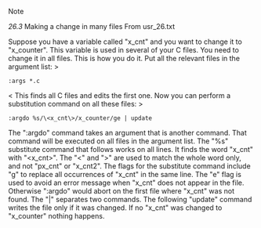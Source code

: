 > [!NOTE]
> *26.3*	Making a change in many files From usr_26.txt
 
Suppose you have a variable called "x_cnt" and you want to change it to
"x_counter".  This variable is used in several of your C files.  You need to
change it in all files.  This is how you do it.
   Put all the relevant files in the argument list: >

	:args *.c
<
This finds all C files and edits the first one.  Now you can perform a
substitution command on all these files: >

	:argdo %s/\<x_cnt\>/x_counter/ge | update

The ":argdo" command takes an argument that is another command.  That command
will be executed on all files in the argument list.
   The "%s" substitute command that follows works on all lines.  It finds the
word "x_cnt" with "\<x_cnt\>".  The "\<" and "\>" are used to match the whole
word only, and not "px_cnt" or "x_cnt2".
   The flags for the substitute command include "g" to replace all occurrences
of "x_cnt" in the same line.  The "e" flag is used to avoid an error message
when "x_cnt" does not appear in the file.  Otherwise ":argdo" would abort on
the first file where "x_cnt" was not found.
   The "|" separates two commands.  The following "update" command writes the
file only if it was changed.  If no "x_cnt" was changed to "x_counter" nothing
happens.
